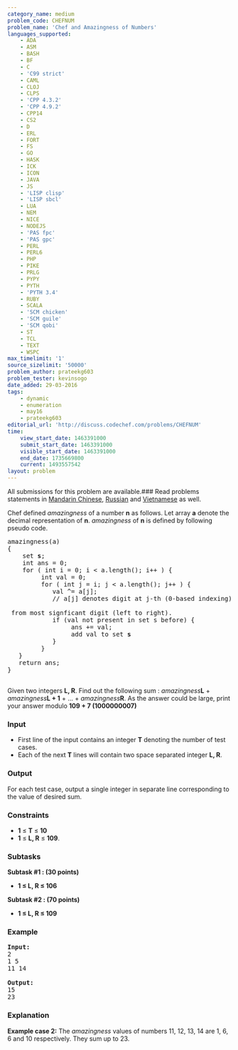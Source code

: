 ```yaml
---
category_name: medium
problem_code: CHEFNUM
problem_name: 'Chef and Amazingness of Numbers'
languages_supported:
    - ADA
    - ASM
    - BASH
    - BF
    - C
    - 'C99 strict'
    - CAML
    - CLOJ
    - CLPS
    - 'CPP 4.3.2'
    - 'CPP 4.9.2'
    - CPP14
    - CS2
    - D
    - ERL
    - FORT
    - FS
    - GO
    - HASK
    - ICK
    - ICON
    - JAVA
    - JS
    - 'LISP clisp'
    - 'LISP sbcl'
    - LUA
    - NEM
    - NICE
    - NODEJS
    - 'PAS fpc'
    - 'PAS gpc'
    - PERL
    - PERL6
    - PHP
    - PIKE
    - PRLG
    - PYPY
    - PYTH
    - 'PYTH 3.4'
    - RUBY
    - SCALA
    - 'SCM chicken'
    - 'SCM guile'
    - 'SCM qobi'
    - ST
    - TCL
    - TEXT
    - WSPC
max_timelimit: '1'
source_sizelimit: '50000'
problem_author: prateekg603
problem_tester: kevinsogo
date_added: 29-03-2016
tags:
    - dynamic
    - enumeration
    - may16
    - prateekg603
editorial_url: 'http://discuss.codechef.com/problems/CHEFNUM'
time:
    view_start_date: 1463391000
    submit_start_date: 1463391000
    visible_start_date: 1463391000
    end_date: 1735669800
    current: 1493557542
layout: problem
---
```

All submissions for this problem are available.###  Read problems statements in [Mandarin Chinese](http://www.codechef.com/download/translated/MAY16/mandarin/CHEFNUM.pdf), [Russian](http://www.codechef.com/download/translated/MAY16/russian/CHEFNUM.pdf) and [Vietnamese](http://www.codechef.com/download/translated/MAY16/vietnamese/CHEFNUM.pdf) as well.

Chef defined *amazingness* of a number **n** as follows. Let array **a** denote the decimal representation of **n**.
*amazingness* of **n** is defined by following pseudo code.


<pre>
amazingness(a)
{
    set <b>s</b>;
    int ans = 0;
    for ( int i = 0; i < a.length(); i++ ) {
         int val = 0;
         for ( int j = i; j < a.length(); j++ ) {
            val ^= a[j];  
            // a[j] denotes digit at j-th (0-based indexing) position of <b>n</b> counting <br></br> from most signficant digit (left to right).
            if (val not present in set s before) {
                 ans += val;
                 add val to set <b>s</b>
            }
         }
   }
   return ans;
}

</pre>
Given two integers **L, R**. Find out the following sum : *amazingness***L** + *amazingness***L + 1** + ... + *amazingness***R**. As the answer could be large, print your answer modulo **109 + 7 (1000000007)**

### Input

- First line of the input contains an integer **T** denoting the number of test cases.
- Each of the next **T** lines will contain two space separated integer **L, R**.

### Output

For each test case, output a single integer in separate line corresponding to the value of desired sum.

### Constraints

- **1** ≤ **T** ≤ **10**
- **1** ≤ **L, R** ≤ **109**.

### Subtasks

**Subtask #1 : (30 points)**

- **1 ≤ L, R ≤ 106**

**Subtask #2 : (70 points)**

- **1 ≤ L, R ≤ 109**

### Example

<pre><b>Input:</b>
2
1 5
11 14

<b>Output:</b>
15
23
</pre>
### Explanation

**Example case 2:** The *amazingness* values of numbers 11, 12, 13, 14 are 1, 6, 6 and 10 respectively. They sum up to 23.
